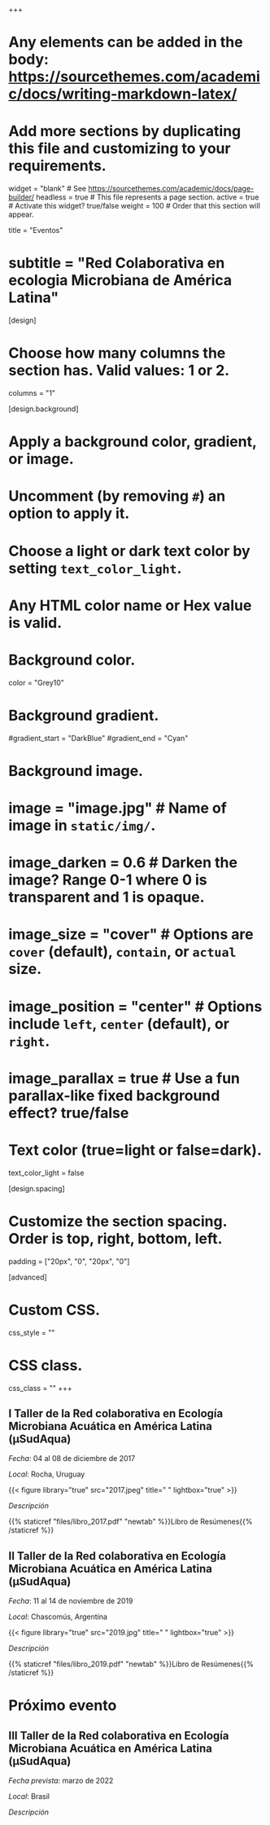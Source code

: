 +++
# Any elements can be added in the body: https://sourcethemes.com/academic/docs/writing-markdown-latex/
# Add more sections by duplicating this file and customizing to your requirements.

widget = "blank"  # See https://sourcethemes.com/academic/docs/page-builder/
headless = true  # This file represents a page section.
active = true  # Activate this widget? true/false
weight = 100 # Order that this section will appear.


title = "Eventos"
# subtitle = "Red Colaborativa en ecologia Microbiana de América Latina"

[design]
  # Choose how many columns the section has. Valid values: 1 or 2.
  columns = "1"

[design.background]
  # Apply a background color, gradient, or image.
  #   Uncomment (by removing `#`) an option to apply it.
  #   Choose a light or dark text color by setting `text_color_light`.
  #   Any HTML color name or Hex value is valid.

  # Background color.
   color = "Grey10"
  
  # Background gradient.
  #gradient_start = "DarkBlue"
  #gradient_end = "Cyan"
  
  # Background image.
  # image = "image.jpg"  # Name of image in `static/img/`.
  # image_darken = 0.6  # Darken the image? Range 0-1 where 0 is transparent and 1 is opaque.
  # image_size = "cover"  #  Options are `cover` (default), `contain`, or `actual` size.
  # image_position = "center"  # Options include `left`, `center` (default), or `right`.
  # image_parallax = true  # Use a fun parallax-like fixed background effect? true/false
  
  # Text color (true=light or false=dark).
  text_color_light = false

[design.spacing]
  # Customize the section spacing. Order is top, right, bottom, left.
  padding = ["20px", "0", "20px", "0"]

[advanced]
 # Custom CSS. 
 css_style = ""
 
 # CSS class.
 css_class = ""
+++

## **I Taller de la Red colaborativa en Ecología Microbiana Acuática en América Latina (µSudAqua)**

*Fecha*: 04 al 08 de diciembre de 2017

*Local*: Rocha, Uruguay

{{< figure library="true" src="2017.jpeg" title=" " lightbox="true" >}}


*Descripción*

{{% staticref "files/libro_2017.pdf" "newtab" %}}Libro de Resúmenes{{% /staticref %}}



## **II Taller de la Red colaborativa en Ecología Microbiana Acuática en América Latina (µSudAqua)**

*Fecha*: 11 al 14 de noviembre de 2019

*Local*: Chascomús, Argentina

{{< figure library="true" src="2019.jpg" title=" " lightbox="true" >}}

*Descripción*

{{% staticref "files/libro_2019.pdf" "newtab" %}}Libro de Resúmenes{{% /staticref %}}


# Próximo evento
## **III Taller de la Red colaborativa en Ecología Microbiana Acuática en América Latina (µSudAqua)**

*Fecha prevista*: marzo de 2022

*Local*: Brasil


*Descripción*
